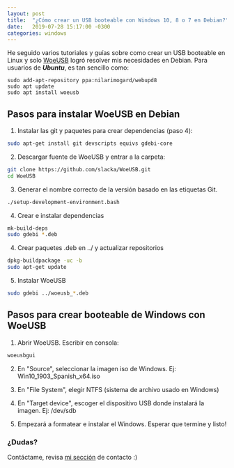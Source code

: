 ```yaml
---
layout: post
title:  "¿Cómo crear un USB booteable con Windows 10, 8 o 7 en Debian?"
date:   2019-07-28 15:17:00 -0300
categories: windows
---
```


He seguido varios tutoriales y guías sobre como crear un USB booteable en Linux y solo [WoeUSB](https://github.com/slacka/WoeUSB) logró resolver mis necesidades en Debian. Para usuarios de ***Ubuntu***, es tan sencillo como:

```
sudo add-apt-repository ppa:nilarimogard/webupd8
sudo apt update
sudo apt install woeusb
```

## Pasos para instalar WoeUSB en Debian

1. Instalar las git y paquetes para crear dependencias (paso 4):
```sh
sudo apt-get install git devscripts equivs gdebi-core
```

2. Descargar fuente de WoeUSB y entrar a la carpeta:
```sh
git clone https://github.com/slacka/WoeUSB.git
cd WoeUSB
```

3. Generar el nombre correcto de la versión basado en las etiquetas Git.
```sh
./setup-development-environment.bash
```

4. Crear e instalar dependencias
```sh
mk-build-deps
sudo gdebi *.deb
```

4. Crear paquetes .deb en ../ y actualizar repositorios
```sh
dpkg-buildpackage -uc -b
sudo apt-get update
```

5. Instalar WoeUSB
```sh
sudo gdebi ../woeusb_*.deb
```

## Pasos para crear booteable de Windows con WoeUSB

1. Abrir WoeUSB. Escribir en consola:
```sh
woeusbgui
```

2. En "Source", seleccionar la imagen iso de Windows. Ej: Win10_1903_Spanish_x64.iso

3. En "File System", elegir NTFS (sistema de archivo usado en Windows)

3. En "Target device", escoger el dispositivo USB donde instalará la imagen. Ej: /dev/sdb

4. Empezará a formatear e instalar el Windows. Esperar que termine y listo!

### ¿Dudas?

Contáctame, revisa [mi sección](/contacto/) de contacto :)

